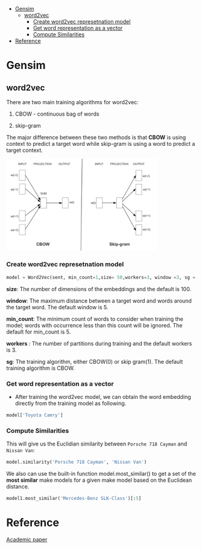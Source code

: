 <!--ts-->
   * [Gensim](#gensim)
      * [word2vec](#word2vec)
         * [Create word2vec represetnation model](#create-word2vec-represetnation-model)
         * [Get word representation as a vector](#get-word-representation-as-a-vector)
         * [Compute Similarities](#compute-similarities)
   * [Reference](#reference)

<!-- Added by: gil_diy, at: Mon 14 Feb 2022 09:46:19 IST -->

<!--te-->

# Gensim

## word2vec


There are two main training algorithms for word2vec:

1) CBOW - continuous bag of words

2) skip-gram

The major difference between these two methods is that **CBOW** is using context to predict a target word while skip-gram is using a word to predict a target context.

<p align="center" style="width:400px;" >
  <img src="images/nlp/word2vec.jpg" title="tool tip here">
</p>



### Create word2vec represetnation model
```python
model = Word2Vec(sent, min_count=1,size= 50,workers=3, window =3, sg = 1)
```

**size**: The number of dimensions of the embeddings and the default is 100.

**window**: The maximum distance between a target word and words around the target word. The default window is 5.

**min_count**: The minimum count of words to consider when training the model; words with occurrence less than this count will be ignored. The default for min_count is 5.

**workers** : The number of partitions during training and the default workers is 3.

**sg**: The training algorithm, either CBOW(0) or skip gram(1). The default training algorithm is CBOW.


### Get word representation as a vector 

* After training the word2vec model, we can obtain the word embedding directly from the training model as following.

```python
model['Toyota Camry']
```

### Compute Similarities

This will give us the Euclidian similarity between `Porsche 718 Cayman` and `Nissan Van`:

```python
model.similarity('Porsche 718 Cayman', 'Nissan Van')
```


We also can use the built-in function model.most_similar() to get a set of the **most similar** make models for a given make model based on the Euclidean distance.

```python
model1.most_similar('Mercedes-Benz SLK-Class')[:5]
```

# Reference

[Academic paper](https://arxiv.org/pdf/1301.3781.pdf)